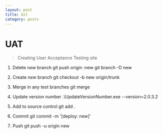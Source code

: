 ```yaml
---
layout: post
title: Git
category: posts
---
```


# UAT
> Creating User Acceptance Testing site

1. Delete *new* branch
        git push origin :new
        git branch -D new

2. Create *new* branch
        git checkout -b new origin/trunk

3. Merge in any test branches
        git merge <test feature>

4. Update version number
        .\UpdateVersionNumber.exe --version=2.0.3.2

5. Add to source control
        git add .

6. Commit
        git commit -m '[deploy: new]'

7.  Push
        git push -u origin new

